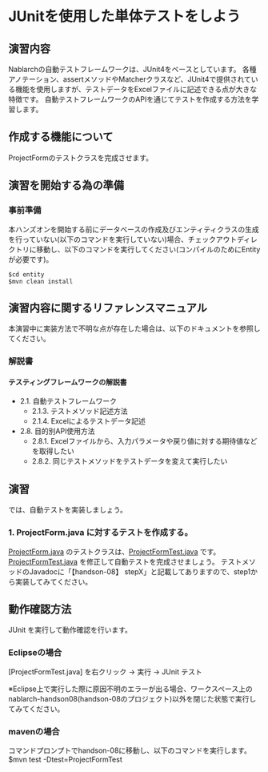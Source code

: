 JUnitを使用した単体テストをしよう
===========================

## 演習内容
Nablarchの自動テストフレームワークは、JUnit4をベースとしています。
各種アノテーション、assertメソッドやMatcherクラスなど、JUnit4で提供されている機能を使用しますが、テストデータをExcelファイルに記述できる点が大きな特徴です。
自動テストフレームワークのAPIを通じてテストを作成する方法を学習します。

## 作成する機能について

ProjectFormのテストクラスを完成させます。

## 演習を開始する為の準備

### 事前準備
本ハンズオンを開始する前にデータベースの作成及びエンティティクラスの生成を行っていない(以下のコマンドを実行していない)場合、チェックアウトディレクトリに移動し、以下のコマンドを実行してください(コンパイルのためにEntityが必要です)。

    $cd entity
    $mvn clean install

## 演習内容に関するリファレンスマニュアル
本演習中に実装方法で不明な点が存在した場合は、以下のドキュメントを参照してください。

### 解説書

#### テスティングフレームワークの解説書
- 2.1. 自動テストフレームワーク
	- 2.1.3. テストメソッド記述方法
	- 2.1.4. Excelによるテストデータ記述
- 2.8. 目的別API使用方法
	- 2.8.1. Excelファイルから、入力パラメータや戻り値に対する期待値などを取得したい
	- 2.8.2. 同じテストメソッドをテストデータを変えて実行したい

## 演習
では、自動テストを実装しましょう。

### 1. ProjectForm.java に対するテストを作成する。
[ProjectForm.java](./src/main/java/com/nablarch/example/app/web/form/ProjectForm.java) のテストクラスは、[ProjectFormTest.java](./src/test/java/com/nablarch/example/app/web/form/ProjectFormTest.java) です。
[ProjectFormTest.java](./src/test/java/com/nablarch/example/app/web/form/ProjectFormTest.java) を修正して自動テストを完成させましょう。
テストメソッドのJavadocに「【handson-08】 stepX」と記載してありますので、step1から実装してみてください。


## 動作確認方法
JUnit を実行して動作確認を行います。

### Eclipseの場合
[ProjectFormTest.java] を右クリック → 実行 → JUnit テスト

※Eclipse上で実行した際に原因不明のエラーが出る場合、ワークスペース上のnablarch-handson08(handson-08のプロジェクト)以外を閉じた状態で実行してみてください。

### mavenの場合
コマンドプロンプトでhandson-08に移動し、以下のコマンドを実行します。
$mvn test -Dtest=ProjectFormTest
